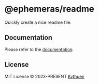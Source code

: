 # @ephemeras/readme

Quickly create a nice readme file.

## Documentation

Please refer to the [documentation](https://kythuen.github.io/ephemeras/readme).

## License

MIT License &copy; 2023-PRESENT [Kythuen](https://github.com/Kythuen)